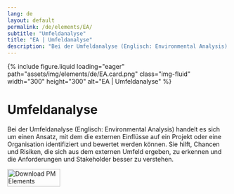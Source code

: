 ```yaml
---
lang: de
layout: default
permalink: /de/elements/EA/
subtitle: "Umfeldanalyse"
title: "EA | Umfeldanalyse"
description: "Bei der Umfeldanalyse (Englisch: Environmental Analysis) handelt es sich um einen Ansatz, mit dem die externen Einflüsse auf ein Projekt oder eine Organisation identifiziert und bewertet werden können. Sie hilft, Chancen und Risiken, die sich aus dem externen Umfeld ergeben, zu erkennen und die Anforderungen und Stakeholder besser zu verstehen."
---
```


{% include figure.liquid loading="eager" path="assets/img/elements/de/EA.card.png" class="img-fluid" width="300" height="300" alt="EA | Umfeldanalyse" %}

# Umfeldanalyse

Bei der Umfeldanalyse (Englisch: Environmental Analysis) handelt es sich um einen Ansatz, mit dem die externen Einflüsse auf ein Projekt oder eine Organisation identifiziert und bewertet werden können. Sie hilft, Chancen und Risiken, die sich aus dem externen Umfeld ergeben, zu erkennen und die Anforderungen und Stakeholder besser zu verstehen.

<a href="https://apps.apple.com/app/apple-store/id6738084498?pt=127441684&ct=website&mt=8">
  <img src="{{ "assets/img/en/appstore.png" | relative_url }}" width="120" height="40" alt="Download PM Elements">
</a>

